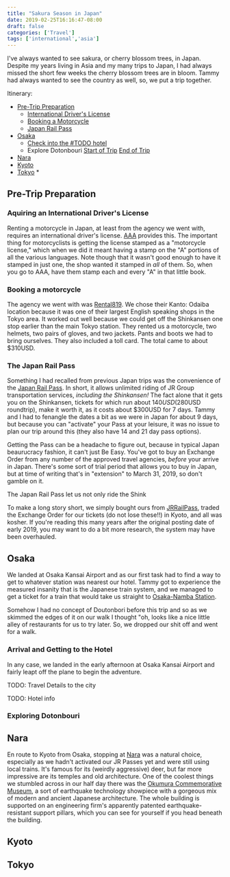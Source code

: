 ```yaml
---
title: "Sakura Season in Japan"
date: 2019-02-25T16:16:47-08:00
draft: false
categories: ['Travel']
tags: ['international','asia']
---
```


I've always wanted to see sakura, or cherry blossom trees, in Japan. Despite my
years living in Asia and my many trips to Japan, I had always missed the short
few weeks the cherry blossom trees are in bloom. Tammy had always wanted to see
the country as well, so, we put a trip together.

Itinerary:

* [Pre-Trip Preparation](#preparation)
  * [International Driver's License](#international-dl)
  * [Booking a Motorcycle](#motorcycle-booking)
  * [Japan Rail Pass](#japan-rail-pass)
* [Osaka](#osaka)
  * [Check into the #TODO hotel](#osaka-hotel-one)
  * Explore Dotonbouri [Start of Trip](#dotonbouri-one) [End of Trip](#dotonbouri-two)
* [Nara](#nara)
* [Kyoto](#kyoto)
* [Tokyo](#tokyo)
  *

## Pre-Trip Preparation <a id="preparation">

### Aquiring an International Driver's License <a id="international-dl">
Renting a motorcycle in Japan, at least from the agency we went with, requires an international
driver's license. [AAA](https://www.aaa.com/vacation/idpf.html) provides this. The important
thing for motorcyclists is getting the license stamped as a "motorcycle license," which when
we did it meant having a stamp on the "A" portions of all the various languages. Note though
that it wasn't good enough to have it stamped in just one, the shop wanted it stamped in *all*
of them. So, when you go to AAA, have them stamp each and every "A" in that little book.

### Booking a motorcycle <a id="motorcycle-booking">
The agency we went with was [Rental819](https://www.rental819.com/english/).
We chose their Kanto: Odaiba location because it was one of their largest English
speaking shops in the Tokyo area. It worked out well because we could get off the
Shinkansen one stop earlier than the main Tokyo station. They rented us a
motorcycle, two helmets, two pairs of gloves, and two jackets. Pants and boots we had to
bring ourselves. They also included a toll card. The total came to about $310USD.

### The Japan Rail Pass <a id="japan-rail-pass">
Something I had recalled from previous Japan trips was the convenience of the
[Japan Rail Pass](https://en.wikipedia.org/wiki/Japan_Rail_Pass). In short, it
allows unlimited riding of JR Group transportation services, *including the
Shinkansen!* The fact alone that it gets you on the Shinkansen, tickets for
which run about $140USD ($280USD roundtrip), make it worth it, as it costs about
$300USD for 7 days. Tammy and I had to fenangle the dates a bit as we were in
Japan for about 9 days, but because you can "activate" your Pass at your leisure,
it was no issue to plan our trip around this (they also have 14 and 21 day pass
options).

Getting the Pass can be a headache to figure out, because in typical Japan
beaurucracy fashion, it can't just Be Easy. You've got to buy an Exchange Order
from any number of the approved travel agencies, *before* your arrive in Japan.
There's some sort of trial period that allows you to buy in Japan, but at time
of writing that's in "extension" to March 31, 2019, so don't gamble on it.

The Japan Rail Pass let us not only ride the Shink

To make a long story short, we simply bought ours from [JRRailPass](https://www.jrailpass.com/),
traded the Exchange Order for our tickets (do not lose these!!) in Kyoto, and all
was kosher. If you're reading this many years after the original posting date of
early 2019, you may want to do a bit more research, the system may have been
overhauled.

## Osaka <a id="osaka"></a>
We landed at Osaka Kansai Airport and as our first task had to find a way to get
to whatever station was nearest our hotel. Tammy got to experience the measured
insanity that is the Japanese train system, and we managed to get a ticket for
a train that would take us straight to [Osaka-Namba Station](https://goo.gl/maps/DseKrxLodBB2).

Somehow I had no concept of Doutonbori before this trip and so as we skimmed the
edges of it on our walk I thought "oh, looks like a nice little alley of
restaurants for us to try later. So, we dropped our shit off and went for a walk.

### Arrival and Getting to the Hotel <a id="osaka-hotel-one">
In any case, we landed in the early afternoon at Osaka Kansai Airport and fairly
leapt off the plane to begin the adventure.

TODO: Travel Details to the city

TODO: Hotel info
### Exploring Dotonbouri <a id="dotonbouri-one">
## Nara <a id="nara"></a>
En route to Kyoto from Osaka, stopping at [Nara](https://en.wikipedia.org/wiki/Nara)
was a natural choice, especially as we hadn't activated our JR Passes yet and were
still using local trains. It's famous for its (weirdly aggressive) deer, but far
more impressive are its temples and old architecture. One of the coolest things
we stumbled across in our half day there was the [Okumura Commemorative Museum](https://goo.gl/maps/gdiJmLU3mJQ2),
a sort of earthquake technology showpiece with a gorgeous mix of modern and
ancient Japanese architecture. The whole building is supported on an engineering
firm's apparently patented earthquake-resistant support pillars, which you can see
for yourself if you head beneath the building.

## Kyoto <a id="kyoto"></a>
## Tokyo <a id="tokyo"></a>
